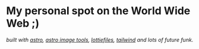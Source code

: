# My personal spot on the World Wide Web ;) 

*built with [astro](astro.build), [astro image tools](https://astro-imagetools-docs.vercel.app/), [lottiefiles](https://lottiefiles.com/), [tailwind](tailwindcss.com) and lots of future funk.*